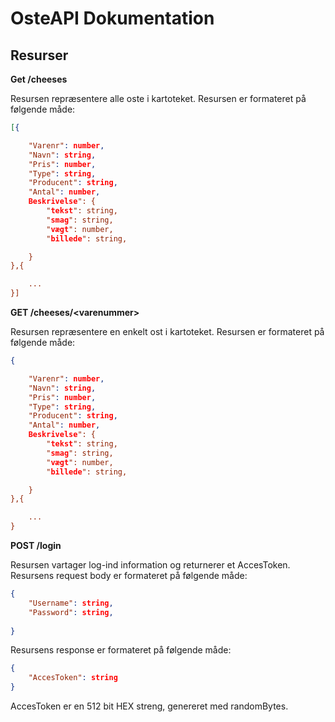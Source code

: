 # OsteAPI Dokumentation

## Resurser

**Get /cheeses**


Resursen repræsentere alle oste i kartoteket.
Resursen er formateret på følgende måde:

```JSON
[{

    "Varenr": number,
    "Navn": string,
    "Pris": number,
    "Type": string,
    "Producent": string,
    "Antal": number,
    Beskrivelse": {
        "tekst": string,
        "smag": string,
        "vægt": number,
        "billede": string,

    }
},{

    ...
}]
```

**GET /cheeses/\<varenummer>**

Resursen repræsentere en enkelt ost i kartoteket.
Resursen er formateret på følgende måde:

```JSON
{

    "Varenr": number,
    "Navn": string,
    "Pris": number,
    "Type": string,
    "Producent": string,
    "Antal": number,
    Beskrivelse": {
        "tekst": string,
        "smag": string,
        "vægt": number,
        "billede": string,

    }
},{

    ...
}
```


**POST /login**

Resursen vartager log-ind information og returnerer et AccesToken.
Resursens request body er formateret på følgende måde:


```JSON
{
    "Username": string,
    "Password": string,
    
}
```

Resursens response er formateret på følgende måde:

```JSON
{
    "AccesToken": string
}
```

AccesToken er en 512 bit HEX streng, genereret med randomBytes.